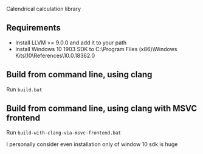 Calendrical calculation library

## Requirements
- Install LLVM >= 9.0.0 and add it to your path
- Install Windows 10 1903 SDK to  C:\Program Files (x86)\Windows Kits\10\References\10.0.18362.0

## Build from command line, using clang
Run ```build.bat```

## Build from command line, using clang with MSVC frontend
Run ```build-with-clang-via-msvc-frontend.bat```

I personally consider even installation only of window 10 sdk is huge
